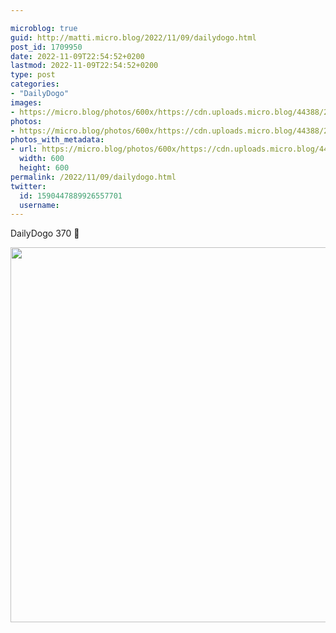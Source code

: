 ```yaml
---

microblog: true
guid: http://matti.micro.blog/2022/11/09/dailydogo.html
post_id: 1709950
date: 2022-11-09T22:54:52+0200
lastmod: 2022-11-09T22:54:52+0200
type: post
categories:
- "DailyDogo"
images:
- https://micro.blog/photos/600x/https://cdn.uploads.micro.blog/44388/2022/3f209c82fb.jpg
photos:
- https://micro.blog/photos/600x/https://cdn.uploads.micro.blog/44388/2022/3f209c82fb.jpg
photos_with_metadata:
- url: https://micro.blog/photos/600x/https://cdn.uploads.micro.blog/44388/2022/3f209c82fb.jpg
  width: 600
  height: 600
permalink: /2022/11/09/dailydogo.html
twitter:
  id: 1590447889926557701
  username:
---
```

DailyDogo 370 🐶

<img src="https://micro.blog/photos/600x/https://blog.martin-haehnel.de/uploads/2022/3f209c82fb.jpg" width="600" height="600" alt="" />
